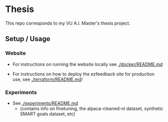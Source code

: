# Thesis

This repo corresponds to my VU A.I. Master's thesis project.

## Setup / Usage

### Website

* For instructions on running the website locally see [./docker/README.md](./docker/README.md)

* For instructions on how to deploy the ezfeedback site for production use, see [./terraform/README.md](./terraform/README.md)!

### Experiments

* See [./experiments/README.md](./experiments/README.md)
  * (contains info on finetuning, the alpaca-cleaned-nl dataset, synthetic SMART goals dataset, etc)